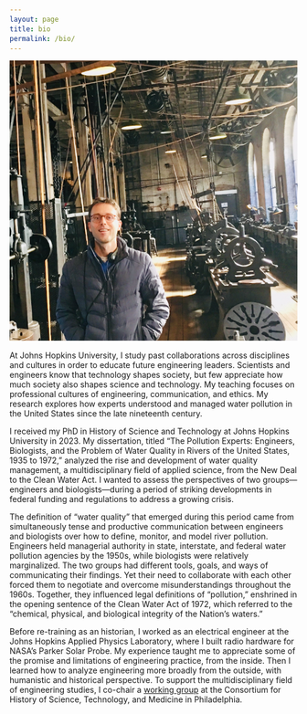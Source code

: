```yaml
---
layout: page
title: bio
permalink: /bio/
---
```


![](/assets/ryan.jpg)

At Johns Hopkins University, I study past collaborations across disciplines and cultures in order to educate future engineering leaders. Scientists and engineers know that technology shapes society, but few appreciate how much society also shapes science and technology. My teaching focuses on professional cultures of engineering, communication, and ethics. My research explores how experts understood and managed water pollution in the United States since the late nineteenth century.

I received my PhD in History of Science and Technology at Johns Hopkins University in 2023. My dissertation, titled “The Pollution Experts: Engineers, Biologists, and the Problem of Water Quality in Rivers of the United States, 1935 to 1972,” analyzed the rise and development of water quality management, a multidisciplinary field of applied science, from the New Deal to the Clean Water Act. I wanted to assess the perspectives of two groups—engineers and biologists—during a period of striking developments in federal funding and regulations to address a growing crisis.

The definition of “water quality” that emerged during this period came from simultaneously tense and productive communication between engineers and biologists over how to define, monitor, and model river pollution. Engineers held managerial authority in state, interstate, and federal water pollution agencies by the 1950s, while biologists were relatively marginalized. The two groups had different tools, goals, and ways of communicating their findings. Yet their need to collaborate with each other forced them to negotiate and overcome misunderstandings throughout the 1960s. Together, they influenced legal definitions of “pollution,” enshrined in the opening sentence of the Clean Water Act of 1972, which referred to the “chemical, physical, and biological integrity of the Nation’s waters.”

Before re-training as an historian, I worked as an electrical engineer at the Johns Hopkins Applied Physics Laboratory, where I built radio hardware for NASA’s Parker Solar Probe. My experience taught me to appreciate some of the promise and limitations of engineering practice, from the inside. Then I learned how to analyze engineering more broadly from the outside, with humanistic and historical perspective. To support the multidisciplinary field of engineering studies, I co-chair a [working group](https://www.chstm.org/content/engineering-studies-0) at the Consortium for History of Science, Technology, and Medicine in Philadelphia.
